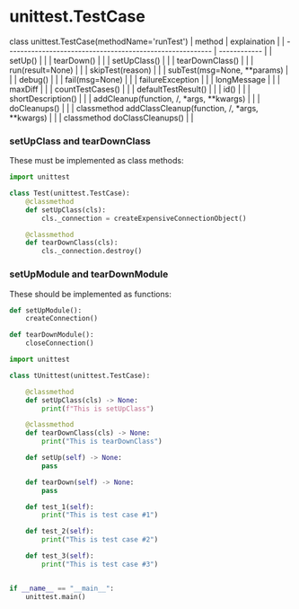 # unittest.TestCase


class unittest.TestCase(methodName='runTest')
| method                                                    | explaination |
| --------------------------------------------------------- | ------------ |
| setUp()                                                   |              |
| tearDown()                                                |              |
| setUpClass()                                              |              |
| tearDownClass()                                           |              |
| run(result=None)                                          |              |
| skipTest(reason)                                          |              |
| subTest(msg=None, **params)                               |              |
| debug()                                                   |              |
| fail(msg=None)                                            |              |
| failureException                                          |              |
| longMessage                                               |              |
| maxDiff                                                   |              |
| countTestCases()                                          |              |
| defaultTestResult()                                       |              |
| id()                                                      |              |
| shortDescription()                                        |              |
| addCleanup(function, /, *args, **kwargs)                  |              |
| doCleanups()                                              |              |
| classmethod addClassCleanup(function, /, *args, **kwargs) |              |
| classmethod doClassCleanups()                             |              |





### setUpClass and tearDownClass
These must be implemented as class methods:
```py
import unittest

class Test(unittest.TestCase):
    @classmethod
    def setUpClass(cls):
        cls._connection = createExpensiveConnectionObject()

    @classmethod
    def tearDownClass(cls):
        cls._connection.destroy()
```


### setUpModule and tearDownModule
These should be implemented as functions:
```py
def setUpModule():
    createConnection()

def tearDownModule():
    closeConnection()
```




```py
import unittest

class tUnittest(unittest.TestCase):

    @classmethod
    def setUpClass(cls) -> None:
        print(f"This is setUpClass")

    @classmethod
    def tearDownClass(cls) -> None:
        print("This is tearDownClass")

    def setUp(self) -> None:
        pass

    def tearDown(self) -> None:
        pass

    def test_1(self):
        print("This is test case #1")

    def test_2(self):
        print("This is test case #2")

    def test_3(self):
        print("This is test case #3")


if __name__ == "__main__":
    unittest.main()

```
